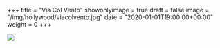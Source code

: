 +++
title = "Via Col Vento"
showonlyimage = true
draft = false
image = "/img/hollywood/viacolvento.jpg"
date = "2020-01-01T19:00:00+00:00"
weight = 0
+++

<!--more-->
![](/img/hollywood/viacolvento.jpg)
